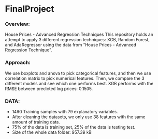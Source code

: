 # FinalProject
### Overview:
House Prices - Advanced Regression Techniques
This repository holds an attempt to apply 3 different regression techniques: XGB, Random Forest, and AdaRegressor using the data from "House Prices - Advanced Regression Technique".

### Approach:
We use boxplots and anova to pick categorical features, and then we use correlation matrix to pick numerical features. Then, we compare the 3 different models and see which one performs best. XGB performs with the RMSE between predicted log prices: 0.1505.

### DATA:
- 1460 Training samples with 79 explanatory variables.
- After cleaning the datasets, we only use 38 features with the same amount of training data.
- 75% of the data is training set, 25% of the data is testing test.
- Size of the whole data folder: 957.39 kB
